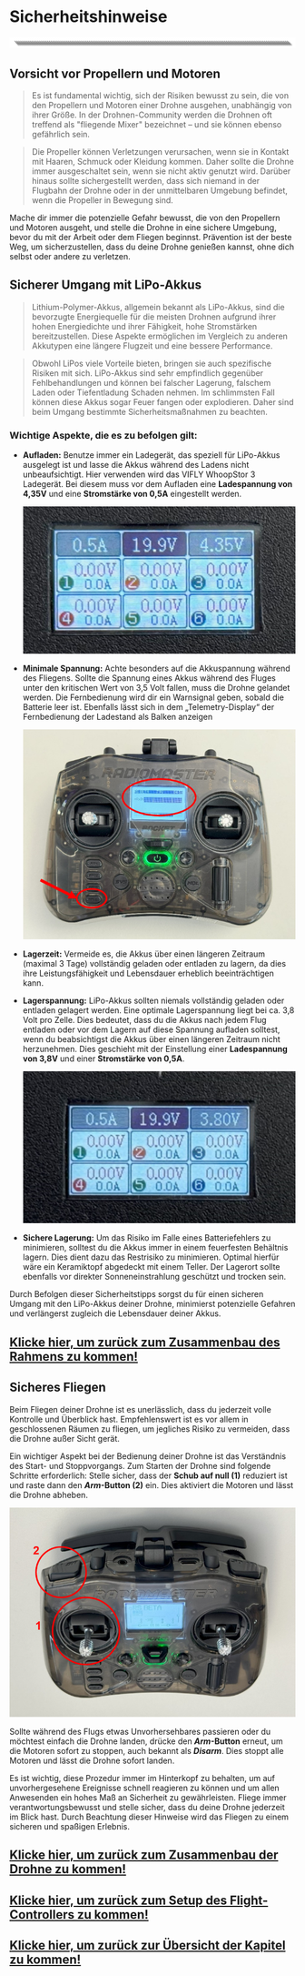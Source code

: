 # Sicherheitshinweise
![image](https://github.com/Rohde-Schwarz-Garage/.github/blob/main/ressources/graphics/2024_03_13_Trennbanner_GitHub_Grey_Transparent.png?raw=true)

## Vorsicht vor Propellern und Motoren

>Es ist fundamental wichtig, sich der Risiken bewusst zu sein, die von den Propellern und Motoren einer Drohne ausgehen, unabhängig von ihrer Größe. In der Drohnen-Community werden die Drohnen oft treffend als "fliegende Mixer" bezeichnet – und sie können ebenso gefährlich sein.


>Die Propeller können Verletzungen verursachen, wenn sie in Kontakt mit Haaren, Schmuck oder Kleidung kommen. Daher sollte die Drohne immer ausgeschaltet sein, wenn sie nicht aktiv genutzt wird. Darüber hinaus sollte sichergestellt werden, dass sich niemand in der Flugbahn der Drohne oder in der unmittelbaren Umgebung befindet, wenn die Propeller in Bewegung sind. 


Mache dir immer die potenzielle Gefahr bewusst, die von den Propellern und Motoren ausgeht, und stelle die Drohne in eine sichere Umgebung, bevor du mit der Arbeit oder dem Fliegen beginnst. Prävention ist der beste Weg, um sicherzustellen, dass du deine Drohne genießen kannst, ohne dich selbst oder andere zu verletzen.


## Sicherer Umgang mit LiPo-Akkus

>Lithium-Polymer-Akkus, allgemein bekannt als LiPo-Akkus, sind die bevorzugte Energiequelle für die meisten Drohnen aufgrund ihrer hohen Energiedichte und ihrer Fähigkeit, hohe Stromstärken bereitzustellen. Diese Aspekte ermöglichen im Vergleich zu anderen Akkutypen eine längere Flugzeit und eine bessere Performance. 

>Obwohl LiPos viele Vorteile bieten, bringen sie auch spezifische Risiken mit sich. LiPo-Akkus sind sehr empfindlich gegenüber Fehlbehandlungen und können bei falscher Lagerung, falschem Laden oder Tiefentladung Schaden nehmen. Im schlimmsten Fall können diese Akkus sogar Feuer fangen oder explodieren. Daher sind beim Umgang bestimmte Sicherheitsmaßnahmen zu beachten.

### Wichtige Aspekte, die es zu befolgen gilt:

- **Aufladen:** Benutze immer ein Ladegerät, das speziell für LiPo-Akkus ausgelegt ist und lasse die Akkus während des Ladens nicht unbeaufsichtigt. Hier verwenden wird das VIFLY WhoopStor 3 Ladegerät. Bei diesem muss vor dem Aufladen eine **Ladespannung von 4,35V** und eine **Stromstärke von 0,5A** eingestellt werden.

    ![Image](/rsc/01_img/09_Safety/ChargerCharge.png)

- **Minimale Spannung:** Achte besonders auf die Akkuspannung während des Fliegens. Sollte die Spannung eines Akkus während des Fluges unter den kritischen Wert von 3,5 Volt fallen, muss die Drohne gelandet werden. Die Fernbedienung wird dir ein Warnsignal geben, sobald die Batterie leer ist. Ebenfalls lässt sich in dem „Telemetry-Display“ der Fernbedienung der Ladestand als Balken anzeigen

    ![Image](/rsc/01_img/09_Safety/RemoteTelemetry.png)

- **Lagerzeit:** Vermeide es, die Akkus über einen längeren Zeitraum (maximal 3 Tage) vollständig geladen oder entladen zu lagern, da dies ihre Leistungsfähigkeit und Lebensdauer erheblich beeinträchtigen kann.

- **Lagerspannung:** LiPo-Akkus sollten niemals vollständig geladen oder entladen gelagert werden. Eine optimale Lagerspannung liegt bei ca. 3,8 Volt pro Zelle. Dies bedeutet, dass du die Akkus nach jedem Flug entladen oder vor dem Lagern auf diese Spannung aufladen solltest, wenn du beabsichtigst die Akkus über einen längeren Zeitraum nicht herzunehmen. Dies geschieht mit der Einstellung einer 
**Ladespannung von 3,8V** und einer **Stromstärke von 0,5A**.

    ![Image](/rsc/01_img/09_Safety/ChargerStorage.png)

- **Sichere Lagerung:** Um das Risiko im Falle eines Batteriefehlers zu minimieren, solltest du die Akkus immer in einem feuerfesten Behältnis lagern. Dies dient dazu das Restrisiko zu minimieren. Optimal hierfür wäre ein Keramiktopf abgedeckt mit einem Teller. Der Lagerort sollte ebenfalls vor direkter Sonneneinstrahlung geschützt und trocken sein.

Durch Befolgen dieser Sicherheitstipps sorgst du für einen sicheren Umgang mit den LiPo-Akkus deiner Drohne, minimierst potenzielle Gefahren und verlängerst zugleich die Lebensdauer deiner Akkus.

## [Klicke hier, um zurück zum Zusammenbau des Rahmens zu kommen!](/docs/02_FrameAssembly.md#akku-laden)


## Sicheres Fliegen

Beim Fliegen deiner Drohne ist es unerlässlich, dass du jederzeit volle Kontrolle und Überblick hast. Empfehlenswert ist es vor allem in geschlossenen Räumen zu fliegen, um jegliches Risiko zu vermeiden, dass die Drohne außer Sicht gerät.

Ein wichtiger Aspekt bei der Bedienung deiner Drohne ist das Verständnis des Start- und Stoppvorgangs. Zum Starten der Drohne sind folgende Schritte erforderlich: Stelle sicher, dass der **Schub auf null (1)** reduziert ist und raste dann den ***Arm*-Button (2)** ein. Dies aktiviert die Motoren und lässt die Drohne abheben. 

![Image](/rsc/01_img/09_Safety/RemoteArm.png)

Sollte während des Flugs etwas Unvorhersehbares passieren oder du möchtest einfach die Drohne landen, drücke den ***Arm*-Button** erneut, um die Motoren sofort zu stoppen, auch bekannt als ***Disarm***. Dies stoppt alle Motoren und lässt die Drohne sofort landen.

Es ist wichtig, diese Prozedur immer im Hinterkopf zu behalten, um auf unvorhergesehene Ereignisse schnell reagieren zu können und um allen Anwesenden ein hohes Maß an Sicherheit zu gewährleisten. Fliege immer verantwortungsbewusst und stelle sicher, dass du deine Drohne jederzeit im Blick hast. Durch Beachtung dieser Hinweise wird das Fliegen zu einem sicheren und spaßigen Erlebnis.

## [Klicke hier, um zurück zum Zusammenbau der Drohne zu kommen!](/docs/04_DroneAssembly.md#hinweis)

## [Klicke hier, um zurück zum Setup des Flight-Controllers zu kommen!](/docs/05_FlightControllerSetup.md#konfiguration-motorsteuerung)

## [Klicke hier, um zurück zur Übersicht der Kapitel zu kommen!](/README.md#kapitel)


